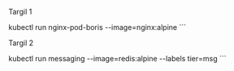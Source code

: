 Targil 1

kubectl run nginx-pod-boris --image=nginx:alpine ```

Targil 2

kubectl run messaging --image=redis:alpine --labels tier=msg ```
